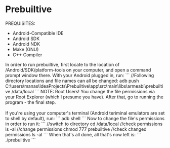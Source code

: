# Prebuiltive

PREQUISITES:
<ul>
<li>Android-Compatible IDE</li>
<li>Android SDK</li>
<li>Android NDK</li>
<li>Make (GNU)</li>
<li>C++ Compiler</li>
</ul>
In order to run prebuiltive, first locate to the location of /Android/SDK/platform-tools on your computer, and open a command prompt window there. With your Android plugged in, run:
```
//Following directory locations and file names can all be changed:
adb push C:\users\manas\IdeaProjects\Prebuiltive\app\src\main\libs\armeabi\prebuiltive /data/local
```
NOTE: Root Users! You change the file permissions via your Root Explorer (which I presume you have). After that, go to running the program - the final step.
</br>
</br>
If you're using your computer's terminal (Android teriminal emulators are set to shell by default), run:
```
adb shell
```
Now to change the file's permissions in order to run it:
```
//switch to directory
cd /data/local
//check permissions
ls -al
//change permissions
chmod 777 prebuiltive
//check changed permissions
ls -al
```
When that's all done, all that's now left is:
```
./prebuiltive
```

